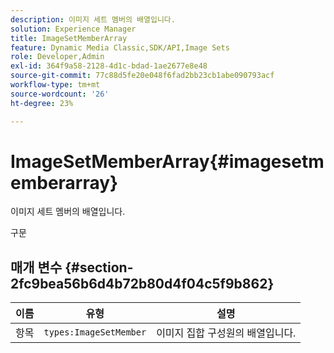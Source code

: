 ```yaml
---
description: 이미지 세트 멤버의 배열입니다.
solution: Experience Manager
title: ImageSetMemberArray
feature: Dynamic Media Classic,SDK/API,Image Sets
role: Developer,Admin
exl-id: 364f9a58-2128-4d1c-bdad-1ae2677e8e48
source-git-commit: 77c88d5fe20e048f6fad2bb23cb1abe090793acf
workflow-type: tm+mt
source-wordcount: '26'
ht-degree: 23%

---
```


# ImageSetMemberArray{#imagesetmemberarray}

이미지 세트 멤버의 배열입니다.

구문

## 매개 변수 {#section-2fc9bea56b6d4b72b80d4f04c5f9b862}

| 이름 | 유형 | 설명 |
|---|---|---|
| 항목 | `types:ImageSetMember` | 이미지 집합 구성원의 배열입니다. |
